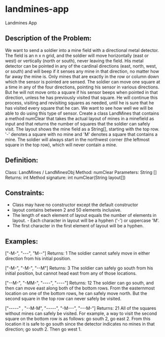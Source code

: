 # landmines-app
Landmines App

Description of the Problem:
---------------------------
We want to send a soldier into a mine field with a directional metal detector. The field is an n x n grid, and the soldier will move horizontally (east or west) or vertically (north or south), never leaving the field. His metal detector can be pointed in any of the cardinal directions (east, north, west, or south) and will beep if it senses any mine in that direction, no matter how far away the mine is. Only mines that are exactly in the row or column down which the sensor is pointed are sensed.
The soldier can move one square at a time in any of the four directions, pointing his sensor in various directions. But he will not move onto a square if his sensor beeps when pointed in that direction, unless he has previously visited that square. He will continue this process, visiting and revisiting squares as needed, until he is sure that he has visited every square that he can.
We want to see how well we will be able to do using this type of sensor. Create a class LandMines that contains a method numClear that takes the actual layout of mines in a minefield as input and that returns the number of squares that the soldier can safely visit.
The layout shows the mine field as a String[], starting with the top row. '-' denotes a square with no mine and 'M' denotes a square that contains a mine. The soldier will always start in the northwest corner (the leftmost square in the top row), which will never contain a mine.

Definition:
-----------
Class: LandMines / LandMinesObj
Method: numClear
Parameters: String []
Returns: int
Method signature: int numClear(String layout[])

Constraints:
------------
- Class may have no constructor except the default constructor
- layout contains between 2 and 50 elements inclusive.
- The length of each element of layout equals the number of elements in layout. - Each character in layout will be a hyphen ('-') or uppercase 'M'.
- The first character in the first element of layout will be a hyphen.

Examples:
----------
["-M-", "---", "M--"]
Returns: 1
The soldier cannot safely move in either direction from his initial position.
        
["-M-", "-M-", "--M"]
Returns: 3
The soldier can safely go south from his initial position, but cannot head east from any of those locations.
        
["--M-", "-MM-", "----", "----"]
Returns: 12
The soldier can go south, and then can move east along both of the bottom rows. From the easternmost location on one of the bottom rows, he can safely move north. But the second square in the top row can never safely be visited.
       
["-----" , "--M-M", "-----", "-M---", "---M-"]
Returns: 21
All of the squares without mines can safely be visited. For example, a way to visit the second square on the bottom row is as follows: go south 2, go east 2. From this location it is safe to go south since the detector indicates no mines in that direction; go south 2. Then go west 1.
